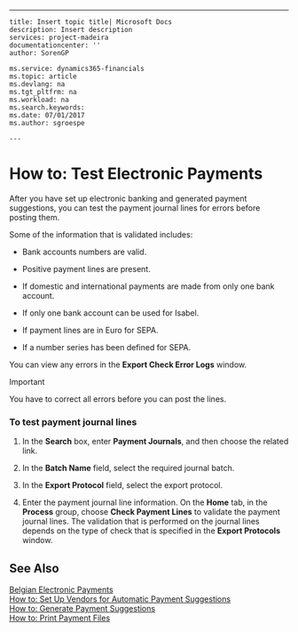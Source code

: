 ---
    title: Insert topic title| Microsoft Docs
    description: Insert description
    services: project-madeira
    documentationcenter: ''
    author: SorenGP

    ms.service: dynamics365-financials
    ms.topic: article
    ms.devlang: na
    ms.tgt_pltfrm: na
    ms.workload: na
    ms.search.keywords:
    ms.date: 07/01/2017
    ms.author: sgroespe

    ---
# How to: Test Electronic Payments
After you have set up electronic banking and generated payment suggestions, you can test the payment journal lines for errors before posting them.  
  
 Some of the information that is validated includes:  
  
-   Bank accounts numbers are valid.  
  
-   Positive payment lines are present.  
  
-   If domestic and international payments are made from only one bank account.  
  
-   If only one bank account can be used for Isabel.  
  
-   If payment lines are in Euro for SEPA.  
  
-   If a number series has been defined for SEPA.  
  
 You can view any errors in the **Export Check Error Logs** window.  
  
> [!IMPORTANT]  
>  You have to correct all errors before you can post the lines.  
  
### To test payment journal lines  
  
1.  In the **Search** box, enter **Payment Journals**, and then choose the related link.  
  
2.  In the **Batch Name** field, select the required journal batch.  
  
3.  In the **Export Protocol** field, select the export protocol.  
  
4.  Enter the payment journal line information. On the **Home** tab, in the **Process** group, choose **Check Payment Lines** to validate the payment journal lines. The validation that is performed on the journal lines depends on the type of check that is specified in the **Export Protocols** window.  
  
## See Also  
 [Belgian Electronic Payments](../../LocalFunctionalityForMicrosoftDynamicsNav2016/Belgium/belgian-electronic-payments.md)   
 [How to: Set Up Vendors for Automatic Payment Suggestions](../../LocalFunctionalityForMicrosoftDynamicsNav2016/Belgium/how-to-set-up-vendors-for-automatic-payment-suggestions.md)   
 [How to: Generate Payment Suggestions](../../LocalFunctionalityForMicrosoftDynamicsNav2016/Belgium/how-to-generate-payment-suggestions.md)   
 [How to: Print Payment Files](../../LocalFunctionalityForMicrosoftDynamicsNav2016/Belgium/how-to-print-payment-files.md)